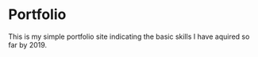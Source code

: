 # Portfolio
This is my simple portfolio site indicating the basic skills I have aquired so far by 2019.
